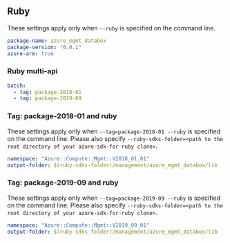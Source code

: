 ## Ruby

These settings apply only when `--ruby` is specified on the command line.

``` yaml $(ruby)
package-name: azure_mgmt_databox
package-version: "0.0.1"
azure-arm: true
```

### Ruby multi-api

``` yaml $(ruby) && $(multiapi)
batch:
  - tag: package-2018-01
  - tag: package-2019-09
```

### Tag: package-2018-01 and ruby

These settings apply only when `--tag=package-2018-01 --ruby` is specified on the command line.
Please also specify `--ruby-sdks-folder=<path to the root directory of your azure-sdk-for-ruby clone>`.

``` yaml $(tag) == 'package-2018-01' && $(ruby)
namespace: "Azure::Compute::Mgmt::V2018_01_01"
output-folder: $(ruby-sdks-folder)/management/azure_mgmt_databox/lib
```

### Tag: package-2019-09 and ruby

These settings apply only when `--tag=package-2019-09 --ruby` is specified on the command line.
Please also specify `--ruby-sdks-folder=<path to the root directory of your azure-sdk-for-ruby clone>`.

``` yaml $(tag) == 'package-2019-09' && $(ruby)
namespace: "Azure::Compute::Mgmt::V2019_09_01"
output-folder: $(ruby-sdks-folder)/management/azure_mgmt_databox/lib
```
